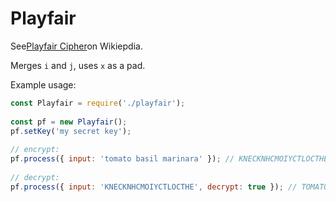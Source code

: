 # Playfair

See[Playfair Cipher](https://en.wikipedia.org/wiki/Playfair_cipher)on Wikiepdia.

Merges `i` and `j`, uses `x` as a pad. 

Example usage:
```javascript
const Playfair = require('./playfair');
  
const pf = new Playfair();
pf.setKey('my secret key');
  
// encrypt:
pf.process({ input: 'tomato basil marinara' }); // KNECKNHCMOIYCTLOCTHE
  
// decrypt:
pf.process({ input: 'KNECKNHCMOIYCTLOCTHE', decrypt: true }); // TOMATOBASILMARINARAX

```
